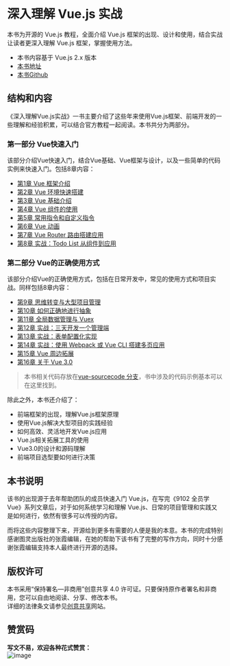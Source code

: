 # 深入理解 Vue.js 实战

本书为开源的 Vue.js 教程，全面介绍 Vue.js 框架的出现、设计和使用，结合实战让读者更深入理解 Vue.js 框架，掌握使用方法。

- 本书内容基于 Vue.js 2.x 版本
- [本书地址](https://godbasin.github.io/vue-ebook/)
- [本书Github](https://github.com/godbasin/vue-ebook/)

## 结构和内容

《深入理解Vue.js实战》一书主要介绍了这些年来使用Vue.js框架、前端开发的一些理解和经验积累，可以结合官方教程一起阅读。本书共分为两部分。

### 第一部分 Vue快速入门

该部分介绍Vue快速入门，结合Vue基础、Vue框架与设计，以及一些简单的代码实例来快速入门。包括8章内容：
- [第1章 Vue 框架介绍](https://godbasin.github.io/vue-ebook/vue-ebook/1.html)
- [第2章 Vue 环境快速搭建](https://godbasin.github.io/vue-ebook/vue-ebook/2.html)
- [第3章 Vue 基础介绍](https://godbasin.github.io/vue-ebook/vue-ebook/3.html)
- [第4章 Vue 组件的使用](https://godbasin.github.io/vue-ebook/vue-ebook/4.html)
- [第5章 常用指令和自定义指令](https://godbasin.github.io/vue-ebook/vue-ebook/5.html)
- [第6章 Vue 动画](https://godbasin.github.io/vue-ebook/vue-ebook/6.html)
- [第7章 Vue Router 路由搭建应用](https://godbasin.github.io/vue-ebook/vue-ebook/7.html)
- [第8章 实战：Todo List 从组件到应用](https://godbasin.github.io/vue-ebook/vue-ebook/8.html)

### 第二部分 Vue的正确使用方式

该部分介绍Vue的正确使用方式，包括在日常开发中，常见的使用方式和项目实战。同样包括8章内容：
- [第9章 思维转变与大型项目管理](https://godbasin.github.io/vue-ebook/vue-ebook/9.html)
- [第10章 如何正确地进行抽象](https://godbasin.github.io/vue-ebook/vue-ebook/10.html)
- [第11章 全局数据管理与 Vuex](https://godbasin.github.io/vue-ebook/vue-ebook/11.html)
- [第12章 实战：三天开发一个管理端](https://godbasin.github.io/vue-ebook/vue-ebook/12.html)
- [第13章 实战：表单配置化实现](https://godbasin.github.io/vue-ebook/vue-ebook/13.html)
- [第14章 实战：使用 Webpack 或 Vue CLI 搭建多页应用](https://godbasin.github.io/vue-ebook/vue-ebook/14.html)
- [第15章 Vue 周边拓展](https://godbasin.github.io/vue-ebook/vue-ebook/15.html)
- [第16章 关于 Vue 3.0](https://godbasin.github.io/vue-ebook/vue-ebook/16.html)

> 本书相关代码存放在[vue-sourcecode 分支](https://github.com/godbasin/vue-ebook/tree/vue-sourcecode)，书中涉及的代码示例基本可以在这里找到。

除此之外，本书还介绍了：  
- 前端框架的出现，理解Vue.js框架原理  
- 使用Vue.js解决大型项目的实践经验  
- 如何高效、灵活地开发Vue.js应用  
- Vue.js相关拓展工具的使用  
- Vue3.0的设计和源码理解  
- 前端项目选型要如何进行决策  

## 本书说明

该书的出现源于去年帮助团队的成员快速入门 Vue.js，在写完《9102 全员学 Vue》系列文章后，对于如何系统学习和理解 Vue.js、日常的项目管理和实践又是如何进行，依然有很多可以传授的内容。  

而将这些内容整理下来，开源给到更多有需要的人便是我的本意。本书的完成特别感谢图灵出版社的张霞编辑，在她的帮助下该书有了完整的写作方向，同时十分感谢张霞编辑支持本人最终进行开源的选择。  

## 版权许可

本书采用“保持署名—非商用”创意共享 4.0 许可证。只要保持原作者署名和非商用，您可以自由地阅读、分享、修改本书。  
详细的法律条文请参见[创意共享](http://creativecommons.org/licenses/by-nc/4.0/)网站。  

## 赞赏码

**写文不易，欢迎各种花式赞赏：**  
![image](https://github-imglib-1255459943.cos.ap-chengdu.myqcloud.com/2code2.jpg)

